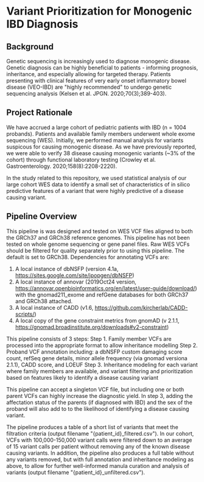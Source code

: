 # Variant Prioritization for Monogenic IBD Diagnosis

## Background
Genetic sequencing is increasingly used to diagnose monogenic disease. Genetic diagnosis can be highly beneficial to patients - informing prognosis, inheritance, and especially allowing for targeted therapy. Patients presenting with clinical features of very early onset inflammatory bowel disease (VEO-IBD) are "highly recommended" to undergo genetic sequencing analysis (Kelsen et al. JPGN. 2020;70(3);389-403).

## Project Rationale
We have accrued a large cohort of pediatric patients with IBD (n = 1004 probands). Patients and available family members underwent whole exome sequencing (WES). Initially, we performed manual analysis for variants suspicous for causing monogenic disease. As we have previously reported, we were able to verify 38 disease causing monogenic variants (~3% of the cohort) through functional laboratory testing (Crowley et al. Gastroenterology. 2020;158(8):2208-2220).

In the study related to this repository, we used statistical analysis of our large cohort WES data to identify a small set of characteristics of in silico predictive features of a variant that were highly predictive of a disease causing variant.

## Pipeline Overview
This pipeline is was designed and tested on WES VCF files aligned to both the GRCh37 and GRCh38 reference genomes. This pipeline has not been tested on whole genome sequencing or gene panel files. Raw WES VCFs should be filtered for quality separately prior to using this pipeline. The default is set to GRCh38. Dependencies for annotating VCFs are:
1. A local instance of dbNSFP (version 4.1a, https://sites.google.com/site/jpopgen/dbNSFP)
2. A local instance of annovar (2019Oct24 version, https://annovar.openbioinformatics.org/en/latest/user-guide/download/) with the gnomad211_exome and refGene databases for both GRCh37 and GRCh38 attached.
3. A local instance of CADD (v1.6, https://github.com/kircherlab/CADD-scripts/)
4. A local copy of the gene constraint metrics from gnomAD (v 2.1.1, https://gnomad.broadinstitute.org/downloads#v2-constraint)

This pipeline consists of 3 steps:
Step 1. Family member VCFs are processed into the appropriate format to allow inheritance modelling
Step 2. Proband VCF annotation including: a dbNSFP custom damaging score count, refSeq gene details, minor allele frequency (via gnomad versiona 2.1.1), CADD score, and LOEUF
Step 3. Inheritance modeling for each variant where family members are available, and variant filtering and prioritization based on features likely to identify a disease causing variant

This pipeline can accept a singleton VCF file, but including one or both parent VCFs can highly increase the diagnostic yield. In step 3, adding the affectation status of the parents (if diagnosed with IBD) and the sex of the proband will also add to to the likelihood of identifying a disease causing variant.

The pipeline produces a table of a short list of variants that meet the filtration criteria (output filename "{patient_id}_filtered.csv"). In our cohort, VCFs with 100,000-150,000 variant calls were filtered down to an average of 15 variant calls per patient without removing any of the known disease causing variants. In addition, the pipeline also produces a full table without any variants removed, but with full annotation and inheritance modeling as above, to allow for further well-informed manula curation and analysis of variants (output filename "{patient_id}_unfiltered.csv").
